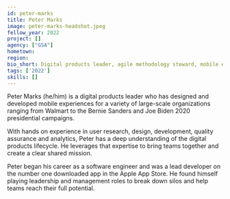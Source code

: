 ```yaml
---
id: peter-marks
title: Peter Marks
image: peter-marks-headshot.jpeg
fellow_year: 2022
project: []
agency: ["GSA"]
hometown: 
region: 
bio_short: Digital products leader, agile methodology steward, mobile engineering expert.
tags: ['2022']
skills: []
---
```


Peter Marks (he/him) is a digital products leader who has designed and developed mobile experiences for a variety of large-scale organizations ranging from Walmart to the Bernie Sanders and Joe Biden 2020 presidential campaigns. 

With hands on experience in user research, design, development, quality assurance and analytics, Peter has a deep understanding of the digital products lifecycle. He leverages that expertise to bring teams together and create a clear shared mission. 

Peter began his career as a software engineer and was a lead developer on the number one downloaded app in the Apple App Store. He found himself playing leadership and management roles to break down silos and help teams reach their full potential.